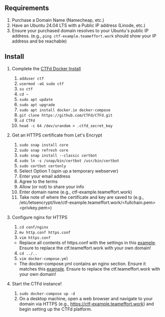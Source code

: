 ## Requirements
1. Purchase a Domain Name (Namecheap, etc.)
2. Have an Ubuntu 24.04 LTS with a Public IP address (Linode, etc.)
3. Ensure your purchased domain resolves to your Ubuntu's public IP address. (e.g., `ping ctf-example.teameffort.work` should show your IP address and be reachable)

## Install

1. Complete the [CTFd Docker Install](https://docs.ctfd.io/docs/deployment/installation#docker)
   1. `adduser ctf`
   2. `usermod -aG sudo ctf`
   3. `su ctf`
   4. `cd ~`
   5. `sudo apt update`
   6. `sudo apt upgrade`
   7. `sudo apt install docker.io docker-compose`
   8. `git clone https://github.com/CTFd/CTFd.git`
   9. `cd CTFd`
   10. `head -c 64 /dev/urandom > .ctfd_secret_key`

2. Get an HTTPS certificate from Let's Encrypt
   1. `sudo snap install core`
   2. `sudo snap refresh core`
   3. `sudo snap install --classic certbot`
   4. `sudo ln -s /snap/bin/certbot /usr/bin/certbot`
   5. `sudo certbot certonly`
   6. Select Option 1 (spin up a temporary webserver)
   7. Enter your email address
   8. Agree to the terms
   9. Allow (or not) to share your info
   10. Enter domain name (e.g., ctf-example.teameffort.work)
   11. Take note of where the certificate and key are saved to (e.g., /etc/letsencrypt/live/ctf-example.teameffort.work/<fullchain.pem><privkey.pem>)

3. Configure nginx for HTTPS
   1. `cd conf/nginx`
   2. `mv http.conf https.conf`
   3. `vim https.conf`
   - Replace all contents of https.conf with the settings in this [example](https://github.com/au-bgrech/CTFd-HTTPS-Install-Steps/blob/main/https.conf%20(example)). Ensure to replace the ctf.teameffort.work with your own domain!
   4. `cd ../..`
   5. `vim docker-compose.yml`
   - The docker-compose.yml contains an nginx section. Ensure it matches this [example](https://github.com/au-bgrech/CTFd-HTTPS-Install-Steps/blob/main/docker-compose.yml%20(nginx%20section)). Ensure to replace the ctf.teameffort.work with your own domain!

4. Start the CTFd instance!
   1. `sudo docker-compose up -d`
   2. On a desktop machine, open a web browser and navigate to your domain via HTTPS (e.g., https://ctf-example.teameffort.work) and begin setting up the CTFd platform.
